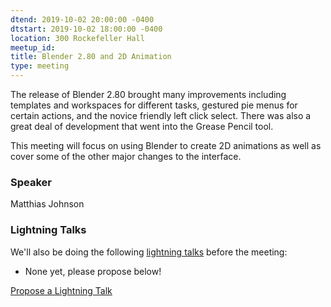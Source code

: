 ```yaml
---
dtend: 2019-10-02 20:00:00 -0400
dtstart: 2019-10-02 18:00:00 -0400
location: 300 Rockefeller Hall
meetup_id:
title: Blender 2.80 and 2D Animation
type: meeting
---
```


The release of Blender 2.80 brought many improvements including templates and workspaces 
for different tasks, gestured pie menus for certain actions, and the novice friendly left 
click select. There was also a great deal of development that went into the Grease Pencil 
tool.

This meeting will focus on using Blender to create 2D animations as well as cover some of 
the other major changes to the interface.
### Speaker ###

Matthias Johnson

### Lightning Talks ###

We'll also be doing the
following [lightning talks](/lightning-talks.html) before the meeting:

* None yet, please propose below!


<a class="btn btn-default btn-hvopen"
  href="mailto:sean@dague.net?cc=matthias.a.johnson@gmail.com&subject=HV%20Open%20Lightning%20Talk%20Submission"
  role="button">Propose
  a Lightning Talk</a>
